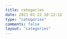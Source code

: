 ```yaml
---
title: categories
date: 2021-01-22 10:12:12
type: "categories"
comments: false
layout: "categories"
---
```

